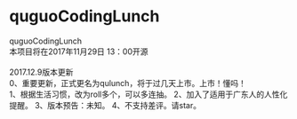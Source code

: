 # quguoCodingLunch
quguoCodingLunch</br>
本项目将在2017年11月29日 13：00开源</br>
</br>
2017.12.9版本更新</br>
0、重要更新，正式更名为qulunch，将于过几天上市。上市！懂吗！</br>
1、根据生活习惯，改为roll多个，可以多连抽。
2、加入了适用于广东人的人性化提醒。
3、版本预告：未知。
4、不支持差评。请star。
